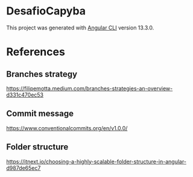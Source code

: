 # DesafioCapyba

This project was generated with [Angular CLI](https://github.com/angular/angular-cli) version 13.3.0.

# References

## Branches strategy
https://filipemotta.medium.com/branches-strategies-an-overview-d331c470ec53

## Commit message
https://www.conventionalcommits.org/en/v1.0.0/

## Folder structure
https://itnext.io/choosing-a-highly-scalable-folder-structure-in-angular-d987de65ec7